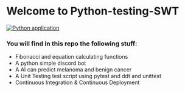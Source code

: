 # Welcome to Python-testing-SWT

[![Python application](https://github.com/15thanh09/python-testing-swt/actions/workflows/python-app.yml/badge.svg)](https://github.com/15thanh09/python-testing-swt/actions/workflows/python-app.yml)

### You will find in this repo the following stuff:

-   Fibonacci and equation calculating functions
-   A python simple discord bot
-   A AI can predict melanoma and benign cancer
-   A Unit Testing test script using pytest and ddt and unittest
-   Continuous Integration & Continuous Deployment
